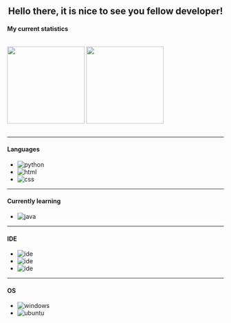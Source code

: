 <div align="center">
   <h2>Hello there, it is nice to see you fellow developer!</h2>
</div>

#### My current statistics
<p align="center" style="display:inline-block;">
    <img height="180em" src="https://github-readme-stats.vercel.app/api?username=cchhaarroonn&show_icons=true&theme=monokai&include_all_commits=true&count_private=true"/>
    <img height="180em" src="https://github-readme-stats.vercel.app/api/top-langs/?username=cchhaarroonn&show_icons=true&theme=monokai&include_all_commits=true&count_private=true"/>
</p>

---

#### Languages
- ![python](https://img.shields.io/badge/-Python-F50069?style=flat-square&logo=python)
- ![html](https://img.shields.io/badge/-HTML-F50069?style=flat-square&logo=HTML5)
- ![css](https://img.shields.io/badge/-CSS-F50069?style=flat-square&logo=CSS3)

---

#### Currently learning
- ![java](https://img.shields.io/badge/-Java-F50069?style=flat-square&logo=java)

---

#### IDE
- ![ide](https://img.shields.io/badge/-VS_Code-F50069?style=flat-square&logo=visual-studio-code)
- ![ide](https://img.shields.io/badge/-Sublime_Text-F50069?style=flat-square&logo=sublime-text)
- ![ide](https://img.shields.io/badge/-Eclipse-F50069?style=flat-square&logo=eclipse)

---

#### OS
- ![windows](https://img.shields.io/badge/-Windows-F50069?style=flat-square&logo=windows)
- ![ubuntu](https://img.shields.io/badge/-Ubuntu-F50069?style=flat-square&logo=ubuntu)
